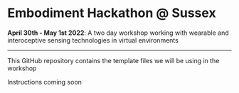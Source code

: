 # Embodiment Hackathon @ Sussex
**April 30th - May 1st 2022**: A two day workshop working with wearable and interoceptive sensing technologies in virtual environments

---

This GitHub repository contains the template files we will be using in the workshop

Instructions coming soon
